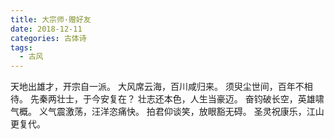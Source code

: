 ```yaml
---
title: 大宗师·赠好友
date: 2018-12-11
categories: 古体诗
tags:
  - 古风
---
```


天地出雄才，开宗自一派。
大风席云海，百川咸归来。<!--more-->
须臾尘世间，百年不相待。
先秦两壮士，于今安复在？
壮志还本色，人生当豪迈。
奋钧破长空，英雄啸气概。
义气震激荡，汪洋恣痛快。
拍君仰谈笑，放眼豁无碍。
圣灵祝康乐，江山更复代。